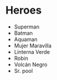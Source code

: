 # Heroes

* Superman
* Batman
* Aquaman
* Mujer Maravilla
* Linterna Verde
* Robin
* Volcán Negro
* Sr. pool

